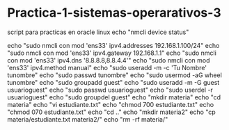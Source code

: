 # Practica-1-sistemas-operarativos-3
script para practicas en oracle linux
echo "nmcli device status"

echo "sudo nmcli con mod 'ens33' ipv4.addresses 192.168.1.100/24"
echo "sudo nmcli con mod 'ens33' ipv4.gateway 192.168.1.1"
echo "sudo nmcli con mod 'ens33' ipv4.dns '8.8.8.8,8.8.4.4'"
echo "sudo nmcli con mod 'ens33' ipv4.method manual"
echo "sudo useradd -m -c 'Tu Nombre' tunombre"
echo "sudo passwd tunombre"
echo "sudo usermod -aG wheel tunombre"
echo "sudo groupadd guest"
echo "sudo useradd -m -G guest usuarioguest"
echo "sudo passwd usuarioguest"
echo "sudo userdel -r usuarioguest"
echo "sudo groupdel guest"
echo "mkdir materia"
echo "cd materia"
echo "vi estudiante.txt"
echo "chmod 700 estudiante.txt"
echo "chmod 070 estudiante.txt"
echo "cd .."
echo "mkdir materia2"
echo "cp materia/estudiante.txt materia2/"
echo "rm -rf materia/"
